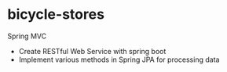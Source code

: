 # bicycle-stores
Spring MVC
+ Create RESTful Web Service with spring boot
+ Implement various methods in Spring JPA for processing data
